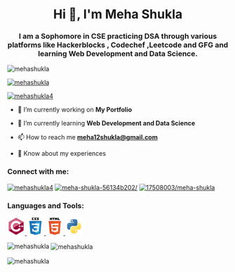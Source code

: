 <h1 align="center">Hi 👋, I'm Meha Shukla</h1>
<h3 align="center">I am a Sophomore in CSE practicing DSA through various platforms like Hackerblocks , Codechef ,Leetcode and GFG and learning Web Development and Data Science.</h3>

<p align="left"> <img src="https://komarev.com/ghpvc/?username=mehashukla&label=Profile%20views&color=0e75b6&style=flat" alt="mehashukla" /> </p>

<p align="left"> <a href="https://github.com/ryo-ma/github-profile-trophy"><img src="https://github-profile-trophy.vercel.app/?username=mehashukla" alt="mehashukla" /></a> </p>

<p align="left"> <a href="https://twitter.com/mehashukla4" target="blank"><img src="https://img.shields.io/twitter/follow/mehashukla4?logo=twitter&style=for-the-badge" alt="mehashukla4" /></a> </p>

- 🔭 I’m currently working on **My Portfolio**

- 🌱 I’m currently learning **Web Development and Data Science**

- 📫 How to reach me **meha12shukla@gmail.com**

- 📄 Know about my experiences 

<h3 align="left">Connect with me:</h3>
<p align="left">
<a href="https://twitter.com/mehashukla4" target="blank"><img align="center" src="https://raw.githubusercontent.com/rahuldkjain/github-profile-readme-generator/master/src/images/icons/Social/twitter.svg" alt="mehashukla4" height="30" width="40" /></a>
<a href="https://linkedin.com/in/meha-shukla-56134b202/" target="blank"><img align="center" src="https://raw.githubusercontent.com/rahuldkjain/github-profile-readme-generator/master/src/images/icons/Social/linked-in-alt.svg" alt="meha-shukla-56134b202/" height="30" width="40" /></a>
<a href="https://stackoverflow.com/users/17508003/meha-shukla" target="blank"><img align="center" src="https://raw.githubusercontent.com/rahuldkjain/github-profile-readme-generator/master/src/images/icons/Social/stack-overflow.svg" alt="17508003/meha-shukla" height="30" width="40" /></a>
</p>

<h3 align="left">Languages and Tools:</h3>
<p align="left"> <a href="https://www.w3schools.com/cpp/" target="_blank" rel="noreferrer"> <img src="https://raw.githubusercontent.com/devicons/devicon/master/icons/cplusplus/cplusplus-original.svg" alt="cplusplus" width="40" height="40"/> </a> <a href="https://www.w3schools.com/css/" target="_blank" rel="noreferrer"> <img src="https://raw.githubusercontent.com/devicons/devicon/master/icons/css3/css3-original-wordmark.svg" alt="css3" width="40" height="40"/> </a> <a href="https://www.w3.org/html/" target="_blank" rel="noreferrer"> <img src="https://raw.githubusercontent.com/devicons/devicon/master/icons/html5/html5-original-wordmark.svg" alt="html5" width="40" height="40"/> </a> <a href="https://www.python.org" target="_blank" rel="noreferrer"> <img src="https://raw.githubusercontent.com/devicons/devicon/master/icons/python/python-original.svg" alt="python" width="40" height="40"/> </a> </p>

<p><img align="left" src="https://github-readme-stats.vercel.app/api/top-langs?username=mehashukla&show_icons=true&locale=en&layout=compact" alt="mehashukla" /></p>

<p>&nbsp;<img align="center" src="https://github-readme-stats.vercel.app/api?username=mehashukla&show_icons=true&locale=en" alt="mehashukla" /></p>

<p><img align="center" src="https://github-readme-streak-stats.herokuapp.com/?user=mehashukla&" alt="mehashukla" /></p>
